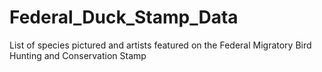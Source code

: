 # Federal_Duck_Stamp_Data
List of species pictured and artists featured on the Federal Migratory Bird Hunting and Conservation Stamp
